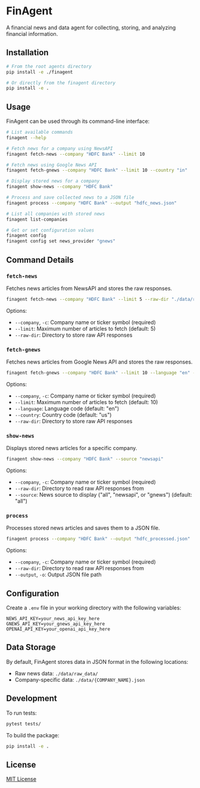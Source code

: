 # FinAgent

A financial news and data agent for collecting, storing, and analyzing financial information.

## Installation

```bash
# From the root agents directory
pip install -e ./finagent

# Or directly from the finagent directory
pip install -e .
```

## Usage

FinAgent can be used through its command-line interface:

```bash
# List available commands
finagent --help

# Fetch news for a company using NewsAPI
finagent fetch-news --company "HDFC Bank" --limit 10

# Fetch news using Google News API
finagent fetch-gnews --company "HDFC Bank" --limit 10 --country "in"

# Display stored news for a company
finagent show-news --company "HDFC Bank"

# Process and save collected news to a JSON file
finagent process --company "HDFC Bank" --output "hdfc_news.json"

# List all companies with stored news
finagent list-companies

# Get or set configuration values
finagent config
finagent config set news_provider "gnews"
```

## Command Details

### `fetch-news`
Fetches news articles from NewsAPI and stores the raw responses.

```bash
finagent fetch-news --company "HDFC Bank" --limit 5 --raw-dir "./data/raw_data"
```

Options:
- `--company`, `-c`: Company name or ticker symbol (required)
- `--limit`: Maximum number of articles to fetch (default: 5)
- `--raw-dir`: Directory to store raw API responses

### `fetch-gnews`
Fetches news articles from Google News API and stores the raw responses.

```bash
finagent fetch-gnews --company "HDFC Bank" --limit 10 --language "en" --country "us"
```

Options:
- `--company`, `-c`: Company name or ticker symbol (required)
- `--limit`: Maximum number of articles to fetch (default: 10)
- `--language`: Language code (default: "en")
- `--country`: Country code (default: "us")
- `--raw-dir`: Directory to store raw API responses

### `show-news`
Displays stored news articles for a specific company.

```bash
finagent show-news --company "HDFC Bank" --source "newsapi"
```

Options:
- `--company`, `-c`: Company name or ticker symbol (required)
- `--raw-dir`: Directory to read raw API responses from
- `--source`: News source to display ("all", "newsapi", or "gnews") (default: "all")

### `process`
Processes stored news articles and saves them to a JSON file.

```bash
finagent process --company "HDFC Bank" --output "hdfc_processed.json"
```

Options:
- `--company`, `-c`: Company name or ticker symbol (required)
- `--raw-dir`: Directory to read raw API responses from
- `--output`, `-o`: Output JSON file path

## Configuration

Create a `.env` file in your working directory with the following variables:

```
NEWS_API_KEY=your_news_api_key_here
GNEWS_API_KEY=your_gnews_api_key_here
OPENAI_API_KEY=your_openai_api_key_here
```

## Data Storage

By default, FinAgent stores data in JSON format in the following locations:

- Raw news data: `./data/raw_data/`
- Company-specific data: `./data/{COMPANY_NAME}.json`

## Development

To run tests:

```bash
pytest tests/
```

To build the package:

```bash
pip install -e .
```

## License

[MIT License](LICENSE)